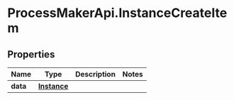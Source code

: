 # ProcessMakerApi.InstanceCreateItem

## Properties
Name | Type | Description | Notes
------------ | ------------- | ------------- | -------------
**data** | [**Instance**](Instance.md) |  | 


